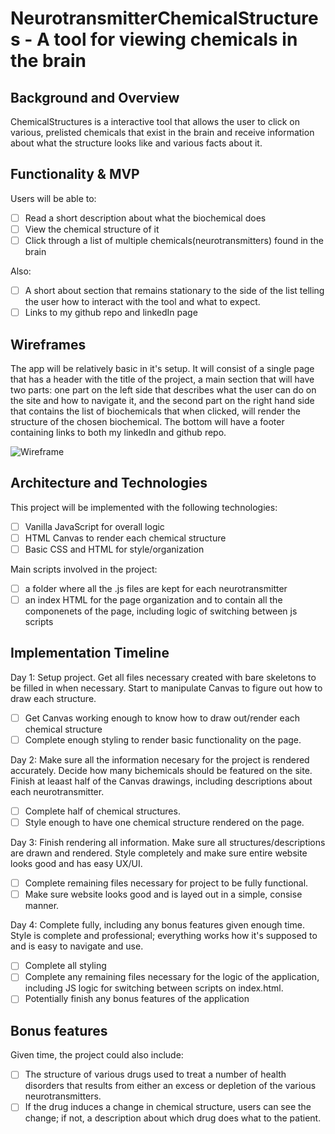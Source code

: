 # NeurotransmitterChemicalStructures - A tool for viewing chemicals in the brain

## Background and Overview

ChemicalStructures is a interactive tool that allows the user to click on various, prelisted chemicals that exist in the brain and receive information about what the structure looks like and various facts about it.

## Functionality & MVP

Users will be able to:
- [ ] Read a short description about what the biochemical does
- [ ] View the chemical structure of it
- [ ] Click through a list of multiple chemicals(neurotransmitters) found in the brain
 
Also:
- [ ] A short about section that remains stationary to the side of the list telling the user how to interact with the tool and what to expect.
- [ ] Links to my github repo and linkedIn page
 
## Wireframes
 
The app will be relatively basic in it's setup. It will consist of a single page that has a header with the title of the project, a main section that will have two parts: one part on the left side that describes what the user can do on the site and how to navigate it, and the second part on the right hand side that contains the list of biochemicals that when clicked, will render the structure of the chosen biochemical. The bottom will have a footer containing links to both my linkedIn and github repo.

![Wireframe](https://i.imgur.com/7HfUoL6.png)

## Architecture and Technologies

This project will be implemented with the following technologies:

- [ ] Vanilla JavaScript for overall logic
- [ ] HTML Canvas to render each chemical structure
- [ ] Basic CSS and HTML for style/organization

Main scripts involved in the project:

- [ ] a folder where all the .js files are kept for each neurotransmitter
- [ ] an index HTML for the page organization and to contain all the componenets of the page, including logic of switching between js scripts

## Implementation Timeline

Day 1: Setup project. Get all files necessary created with bare skeletons to be filled in when necessary. Start to manipulate Canvas to figure out how to draw each structure.

- [ ] Get Canvas working enough to know how to draw out/render each chemical structure
- [ ] Complete enough styling to render basic functionality on the page.

Day 2: Make sure all the information necesary for the project is rendered accurately. Decide how many bichemicals should be featured on the site. Finish at leaast half of the Canvas drawings, including descriptions about each neurotransmitter.

- [ ] Complete half of chemical structures.
- [ ] Style enough to have one chemical structure rendered on the page. 

Day 3: Finish rendering all information. Make sure all structures/descriptions are drawn and rendered. Style completely and make sure entire website looks good and has easy UX/UI.

- [ ] Complete remaining files necessary for project to be fully functional.
- [ ] Make sure website looks good and is layed out in a simple, consise manner.

Day 4: Complete fully, including any bonus features given enough time. Style is complete and professional; everything works how it's supposed to and is easy to navigate and use.

- [ ] Complete all styling
- [ ] Complete any remaining files necessary for the logic of the application, including JS logic for switching between scripts on index.html.
- [ ] Potentially finish any bonus features of the application

## Bonus features
 
Given time, the project could also include:
 
- [ ] The structure of various drugs used to treat a number of health disorders that results from either an excess or depletion of the various neurotransmitters.
- [ ] If the drug induces a change in chemical structure, users can see the change; if not, a description about which drug does what to the patient.
